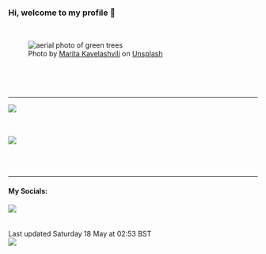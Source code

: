 <h3>Hi, welcome to my profile 👋</h3>

<br />
<figure>
  <img
    src="https://images.unsplash.com/photo-1542273917363-3b1817f69a2d?crop=entropy&cs=tinysrgb&fit=max&fm=jpg&ixid=M3wyNzQ3MDB8MHwxfHJhbmRvbXx8fHx8fHx8fDE3MTU5OTM4NzB8&ixlib=rb-4.0.3&q=80&w=1080&auto=format"
    alt="aerial photo of green trees" 
  />
  <figcaption>Photo by <a
    href="https://unsplash.com/@maritaextrabold?utm_source=Profile%20readme&utm_medium=referral">Marita Kavelashvili</a> on <a
    href="https://unsplash.com/?utm_source=Profile%20readme&utm_medium=referral">Unsplash</a></figcaption>
</figure>




  <br /><br /><br />

<hr />
<img
  src="https://github-readme-stats.vercel.app/api?username=shanelucy&show_icons=true&theme=calm"
/>
<br /><br /><br />

<img 
  src="https://github-readme-stats.vercel.app/api/top-langs/?username=shanelucy&theme=calm"
/>
<br /><br /><br /><br />
<hr />
<h4>My Socials:</h4>
<a href="https://uk.linkedin.com/in/shane-lucy-4735b616a">
  <img
    src="https://img.shields.io/badge/linkedin%20-%230077B5.svg?&style=for-the-badge&logo=linkedin&logoColor=white"
  />
</a>
<br /><br /><br />
Last updated Saturday 18 May at 02:53 BST
<br />
<img
  src="https://github.com/ShaneLucy/ShaneLucy/workflows/README%20build/badge.svg"
/>
